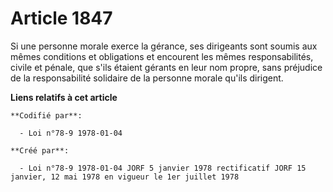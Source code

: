 # Article 1847

Si une personne morale exerce la gérance, ses dirigeants sont soumis aux mêmes conditions et obligations et encourent les
mêmes responsabilités, civile et pénale, que s'ils étaient gérants en leur nom propre, sans préjudice de la responsabilité
solidaire de la personne morale qu'ils dirigent.

**Liens relatifs à cet article**

	**Codifié par**:

	  - Loi n°78-9 1978-01-04

	**Créé par**:

	  - Loi n°78-9 1978-01-04 JORF 5 janvier 1978 rectificatif JORF 15 janvier, 12 mai 1978 en vigueur le 1er juillet 1978
